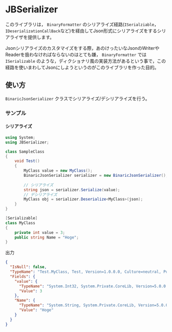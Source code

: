 # JBSerializer

このライブラリは， `BinaryFormatter` のシリアライズ経路(`ISerialziable`，`IDeserializationCallBack`など)を経由してJson形式にシリアライズをするシリアライザを提供します。

Jsonシリアライズのカスタマイズをする際，あのけったいなJsonのWriterやReaderを扱わなければならないのはとても嫌， `BinaryFormatter` では `ISerializable` のような，ディクショナリ風の実装方法があるという事で，この経路を使いまわしてJsonにしようというのがこのライブラリを作った目的。

## 使い方

`BinaricJsonSerializer` クラスでシリアライズ/デシリアライズを行う。

### サンプル

#### シリアライズ
```cs
using System;
using JBSerializer;

class SampleClass
{
    void Test()
    {
        MyClass value = new MyClass();
        BinaricJsonSerializer serializer = new BinaricJsonSerializer();
        
        // シリアライズ
        string json = serializer.Serialize(value);
        // デシリアライズ
        MyClass obj = serializer.Deserialize<MyClass>(json);
    }
}

[Serializable]
class MyClass
{
    private int value = 3;
    public string Name = "Hoge";
}
```

出力
```json
{
  "IsNull": false,
  "TypeName": "Test.MyClass, Test, Version=1.0.0.0, Culture=neutral, PublicKeyToken=null",
  "Fields": {
    "value": {
      "TypeName": "System.Int32, System.Private.CoreLib, Version=5.0.0.0, Culture=neutral, PublicKeyToken=7cec85d7bea7798e",
      "Value": 3
    },
    "Name": {
      "TypeName": "System.String, System.Private.CoreLib, Version=5.0.0.0, Culture=neutral, PublicKeyToken=7cec85d7bea7798e",
      "Value": "Hoge"
    }
  }
}

```